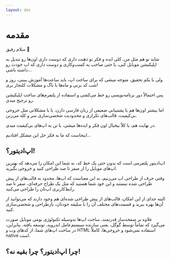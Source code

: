 ```yaml
---
layout: doc
---
```


# مقدمه

سلام رفیق 👋

شاید تو هم مثل من، کلی ایده و فکر تو ذهنت داری که دوست داری اون‌ها رو تبدیل به اپلیکیشن موبایل کنی، یا حتی صاحب یه کسب‌وکاری و دوست داری که اپ خودت رو داشته باشی...

ولی با یکم تحقیق، متوجه میشی که برای ساخت اپ، باید ساعت‌ها آموزش ببینی، روز و شب کد بزنی و ماه‌ها با باگ و مشکلات کلنجار بری!

پس احتمالاً دور برنامه‌نویسی رو خط می‌کشی و استفاده از پلتفرم‌های ساخت اپلیکیشن رو ترجیح میدی.

اما بیشتر اون‌ها هم یا پشتیبانی ضعیفی از زبان فارسی دارن، یا با مشکلاتی مثل خروجی بی‌کیفیت، قالب‌های تکراری و محدودیت شخصی‌سازی سر و کله می‌زنن.

در نهایت هم، یا کلاً بیخیال اون فکر و ایده‌ها میشی، یا تن به اپ‌های بی‌کیفیت میدی.

اینجاست که ما به فکر حل این مشکل افتادیم...

اپ‌ادیتور؟!
----
اپ‌ادیتور پلتفرمی است که بدون حتی یک خط کد، به شما این امکان را می‌دهد که بهترین اپ‌های موبایل را از صفر تا صد طراحی کنید و خروجی بگیرید.

وقتی حرف از طراحی اپ می‌زنیم، به این معناست که اپ‌ها، محدود به قالب‌های از پیش طراحی شده نیستند و این خود شما هستید که مثل یک طراح حرفه‌ای، صفر تا صد رابط‌کاربری اپ‌تان را طراحی می‌کنید.

البته جدای از این امکان، قالب‌های از پیش طراحی شده‌ای هم وجود دارند که می‌توانید از آن‌ها بهره ببرید و قسمت‌های مختلف آن را با سلیقه خودتان، بازطراحی و شخصی‌سازی کنید.

علاوه بر صفحه‌ساز قدرتمند، ساخت اپ‌ها به‌وسیله تکنولوژی بومی موبایل صورت می‌گیرد که تماماً توسط گوگل، یعنی سازنده سیستم‌عامل اندروید، توسعه یافته. بنابراین، در ساخت اپ‌های شما، از کدهای وب و HTML استفاده نمی‌شود و خروجی‌ها، کاملاً native است.

چرا اپ‌ادیتور؟ چرا بقیه نه؟!
----
